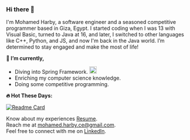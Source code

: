 ### Hi there 👋


I'm Mohamed Harby, a software engineer and a seasoned competitive programmer based in Giza, Egypt. I started coding when I was 13 with Visual Basic, turned to Java at 16, and later, I switched to other languages like C++, Python, and JS, and now I'm back in the Java world. I’m determined to stay engaged and make the most of life!



**🌱 I’m currently,**
  - Diving into Spring Framework. <img src="https://cdn.jsdelivr.net/gh/devicons/devicon/icons/spring/spring-original.svg" height="20" alt="spring logo"  />
  - Enriching my computer science knowledge.
  - Doing some competitive programming.

**🔥 Hot These Days:**

[![Readme Card](https://github-readme-stats.vercel.app/api/pin/?username=Mohamed-Harby&repo=tazkira-extension\&bg_color=0,00224D,FF204E\&title_color=fff\&text_color=fff\&icon_color=f9f9f9\&border_radius=15\&hide_border=true)](https://github.com/Mohamed-Harby/tazkira-extension)


<!-- **✔️ I’ve read,**
  - Spring Start Here. 
  - Cracking the coding interview.
  - Object-Oriented Programming in C++.
 -->


Know about my experiences [Resume](./Mohamed%20Harby's%20Resume.pdf).
<br>
Reach me at mohamed.harby.ce@gmail.com.
<br>
Feel free to connect with me on [LinkedIn](https://www.linkedin.com/in/moharby/).
